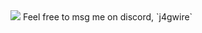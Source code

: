 <img src="https://github-readme-stats.vercel.app/api?username=ScribeAegis&theme=default&show_icons=true&hide_border=true&count_private=true" />
  Feel free to msg me on discord, `j4gwire`
<!--
